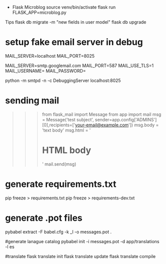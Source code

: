 * Flask Microblog
source venv/bin/activate
flask run
FLASK_APP=microblog.py

Tips
flask db migrate -m "new fields in user model"
flask db upgrade

# setup fake email server in debug
MAIL_SERVER=localhost
MAIL_PORT=8025

MAIL_SERVER=smtp.googlemail.com
MAIL_PORT=587
MAIL_USE_TLS=1
MAIL_USERNAME=<your-gmail-username>
MAIL_PASSWORD=<your-gmail-password>

python -m smtpd -n -c DebuggingServer localhost:8025

# sending mail
>>> from flask_mail import Message
>>> from app import mail
>>> msg = Message('test subject', sender=app.config['ADMINS'][0],recipients=['your-email@example.com'])
>>> msg.body = 'text body'
>>> msg.html = '<h1>HTML body</h1>'
>>> mail.send(msg)

# generate requirements.txt
pip freeze > requirements.txt
pip freeze > requirements-dev.txt

# generate .pot files
pybabel extract -F babel.cfg -k _l -o messages.pot .

#generate lanague catalog
pybabel init -i messages.pot -d app/translations -l es

#translate 
flask translate init <language-code>
flask translate update
flask translate compile

